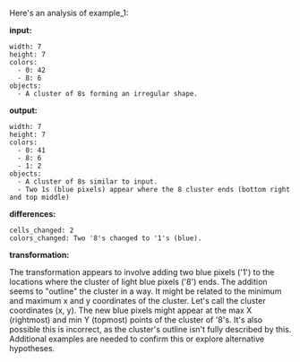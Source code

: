 Here's an analysis of example_1:

**input:**

```
width: 7
height: 7
colors:
  - 0: 42
  - 8: 6
objects:
  - A cluster of 8s forming an irregular shape.
```

**output:**

```
width: 7
height: 7
colors:
  - 0: 41
  - 8: 6
  - 1: 2
objects:
  - A cluster of 8s similar to input.
  - Two 1s (blue pixels) appear where the 8 cluster ends (bottom right and top middle)
```

**differences:**

```
cells_changed: 2
colors_changed: Two '8's changed to '1's (blue).
```

**transformation:**

The transformation appears to involve adding two blue pixels ('1') to the locations where the cluster of light blue pixels ('8') ends. The addition seems to  "outline" the cluster in a way.  It might be related to the minimum and maximum x and y coordinates of the cluster.  Let's call the cluster coordinates  (x, y).  The new blue pixels might appear at the max X (rightmost) and min Y (topmost) points of the cluster of '8's.  It's also possible this is incorrect, as the cluster's outline isn't fully described by this.  Additional examples are needed to confirm this or explore alternative hypotheses.


